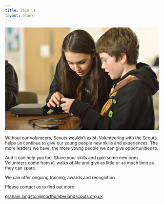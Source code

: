 ```yaml
---
title: Join us
layout: blank
---
```



  ![](/images/young-leader-explorer-with-cub.jpg)

Without our volunteers, Scouts wouldn’t exist. Volunteering with the Scouts helps us continue to give our young people new skills and experiences. The more leaders we have, the more young people we can give opportunities to.

And it can help you too. Share your skills and gain some new ones. Volunteers come from all walks of life and give as little or as much time as they can spare.

We can offer ongoing training, awards and recognition.

Please contact us to find out more.

graham.langston@northumberlandscouts.org.uk
